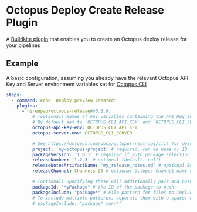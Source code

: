 # Octopus Deploy Create Release Plugin

A [Buildkite plugin](https://buildkite.com/docs/agent/v3/plugins) that enables you to create an Octopus deploy release for your pipelines

## Example

A basic configuration, assuming you already have the relevant Octopus API Key and Server environment variables set for [Octopus CLI](https://octopus.com/docs/octopus-rest-api/cli)

```yml
steps:
  - command: echo 'Deploy preview created'
    plugins:
      - hireupau/octopus-release#v0.1.6:
          # (optional) Names of env variables containing the API Key and Octopus Server URL
          # By default set to `OCTOPUS_CLI_API_KEY` and `OCTOPUS_CLI_SERVER`.
          octopus-api-key-env: OCTOPUS_CLI_API_KEY
          octopus-server-env: OCTOPUS_CLI_SERVER

          # See https://octopus.com/docs/octopus-rest-api/cli) for description of the below
          project: 'my-octopus-project' # required, can be name or ID
          packageVersion: '1.0.1' # required if auto package selection not enabled
          releaseNumber: '1.2.3' # optional (default: null)
          releaseNotesArtifactName: 'my_release_notes.md' # optional Buildkite artifact path
          releaseChannel: Channels-26 # optional Octopus Channel name or ID

          # (optional) Specifying these will additionally pack and push a package to the Octopus Package Repo
          packageId: "MyPackage" # the ID of the package to push
          packageInclude: "package*" # File pattern for files to include in package.
          # To include multiple patterns, seperate them with a space. e.g.:
          # packageInclude: "package* yarn*"
```
